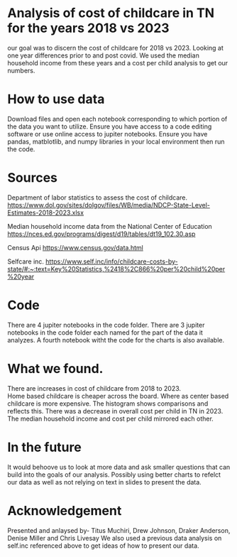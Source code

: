 # Analysis of cost of childcare in TN for the years 2018 vs 2023

our goal was to discern the cost of childcare for 2018 vs 2023. Looking at one year differences prior to and post covid. 
We used the median household income from these years and a cost per child analysis to get our numbers.

# How to use data
Download files and open each notebook corresponding to which portion of the data you want to utilize.
Ensure you have access to a code editing software or use online access to jupiter notebooks. 
Ensure you have pandas, matblotlib, and numpy libraries in your local environment then run the code.


# Sources
Department of labor statistics to assess the cost of childcare.
https://www.dol.gov/sites/dolgov/files/WB/media/NDCP-State-Level-Estimates-2018-2023.xlsx

Median household income data from the National Center of Education
https://nces.ed.gov/programs/digest/d19/tables/dt19_102.30.asp

Census Api
https://www.census.gov/data.html

Selfcare inc. 
https://www.self.inc/info/childcare-costs-by-state/#:~:text=Key%20Statistics,%2418%2C866%20per%20child%20per%20year

# Code
There are 4 jupiter notebooks in the code folder.
There are 3 jupiter notebooks in the code folder each named for the part of the data it analyzes. 
A fourth notebook witht the code for the charts is also available.

# What we found.
There are increases in cost of childcare from 2018 to 2023.  
Home based childcare is cheaper across the board. Where as center based childcare is more expensive. The histogram shows comparisons and reflects this.
There was a decrease in overall cost per child in TN in 2023. 
The median household income and cost per child mirrored each other. 

# In the future
It would behoove us to look at more data and ask smaller questions that can build into the goals of our analysis. 
Possibly using better charts to refelct our data as well as not relying on text in slides to present the data. 

# Acknowledgement
Presented and anlaysed by- Titus Muchiri, Drew Johnson, Draker Anderson, Denise Miller and Chris Livesay
We also used a previous data analysis on self.inc referenced above to get ideas of how to present our data.